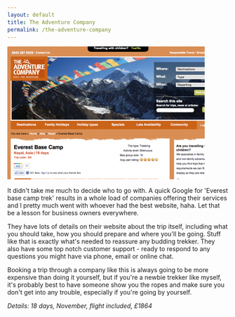 ```yaml
---
layout: default
title: The Adventure Company
permalink: /the-adventure-company
---
```


<a href="http://www.adventurecompany.co.uk/">![](/assets/adventurecompany-450x303.png "Adventure Company")</a>

It didn't take me much to decide who to go with. A quick Google for 'Everest base camp trek' results in a whole load of companies offering their services and I pretty much went with whoever had the best website, haha. Let that be a lesson for business owners everywhere.

They have lots of details on their website about the trip itself, including what you should take, how you should prepare and where you'll be going. Stuff like that is exactly what's needed to reassure any budding trekker. They also have some top notch customer support - ready to respond to any questions you might have via phone, email or online chat.

Booking a trip through a company like this is always going to be more expensive than doing it yourself, but if you're a newbie trekker like myself, it's probably best to have someone show you the ropes and make sure you don't get into any trouble, especially if you're going by yourself.

*Details: 18 days, November, flight included, £1864*
